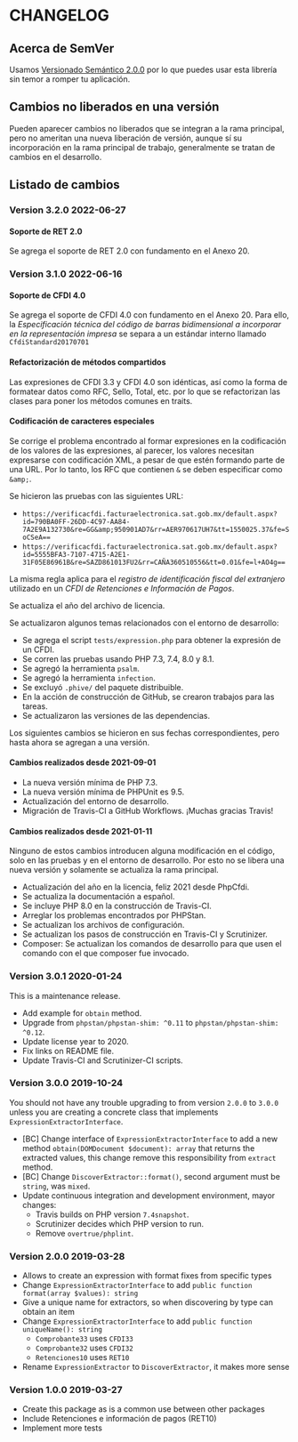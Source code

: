 # CHANGELOG

## Acerca de SemVer

Usamos [Versionado Semántico 2.0.0](SEMVER.md) por lo que puedes usar esta librería sin temor a romper tu aplicación.

## Cambios no liberados en una versión

Pueden aparecer cambios no liberados que se integran a la rama principal, pero no ameritan una nueva liberación de
versión, aunque sí su incorporación en la rama principal de trabajo, generalmente se tratan de cambios en el desarrollo.

## Listado de cambios

### Version 3.2.0 2022-06-27

#### Soporte de RET 2.0

Se agrega el soporte de RET 2.0 con fundamento en el Anexo 20.

### Version 3.1.0 2022-06-16

#### Soporte de CFDI 4.0

Se agrega el soporte de CFDI 4.0 con fundamento en el Anexo 20.
Para ello, la *Especificación técnica del código de barras bidimensional a incorporar en la representación impresa*
se separa a un estándar interno llamado `CfdiStandard20170701`

#### Refactorización de métodos compartidos

Las expresiones de CFDI 3.3 y CFDI 4.0 son idénticas, así como la forma de formatear datos como RFC, Sello, Total, etc. 
por lo que se refactorizan las clases para poner los métodos comunes en traits.

#### Codificación de caracteres especiales

Se corrige el problema encontrado al formar expresiones en la codificación de los valores de las expresiones,
al parecer, los valores necesitan expresarse con codificación XML, a pesar de que estén formando parte de una URL.
Por lo tanto, los RFC que contienen `&` se deben especificar como `&amp;`.

Se hicieron las pruebas con las siguientes URL:

- `https://verificacfdi.facturaelectronica.sat.gob.mx/default.aspx?id=790BA0FF-26DD-4C97-AA84-7A2E9A132730&re=GG&amp;950901AD7&rr=AER970617UH7&tt=1550025.37&fe=SoCSeA==`
- `https://verificacfdi.facturaelectronica.sat.gob.mx/default.aspx?id=5555BFA3-7107-4715-A2E1-31F05E86961B&re=SAZD861013FU2&rr=CAÑA360510556&tt=0.01&fe=l+AO4g==`

La misma regla aplica para el *registro de identificación fiscal del extranjero* utilizado en un
*CFDI de Retenciones e Información de Pagos*.

Se actualiza el año del archivo de licencia.

Se actualizaron algunos temas relacionados con el entorno de desarrollo:

- Se agrega el script `tests/expression.php` para obtener la expresión de un CFDI.
- Se corren las pruebas usando PHP 7.3, 7.4, 8.0 y 8.1.
- Se agregó la herramienta `psalm`.
- Se agregó la herramienta `infection`.
- Se excluyó `.phive/` del paquete distribuible.
- En la acción de construcción de GitHub, se crearon trabajos para las tareas.
- Se actualizaron las versiones de las dependencias.

Los siguientes cambios se hicieron en sus fechas correspondientes, pero hasta ahora se agregan a una versión.

#### Cambios realizados desde 2021-09-01

- La nueva versión mínima de PHP 7.3.
- La nueva versión mínima de PHPUnit es 9.5.
- Actualización del entorno de desarrollo.
- Migración de Travis-CI a GitHub Workflows. ¡Muchas gracias Travis!

#### Cambios realizados desde 2021-01-11

Ninguno de estos cambios introducen alguna modificación en el código, solo en las pruebas y en el entorno de desarrollo.
Por esto no se libera una nueva versión y solamente se actualiza la rama principal.

- Actualización del año en la licencia, feliz 2021 desde PhpCfdi.
- Se actualiza la documentación a español.
- Se incluye PHP 8.0 en la construcción de Travis-CI.
- Arreglar los problemas encontrados por PHPStan.
- Se actualizan los archivos de configuración.
- Se actualizan los pasos de construcción en Travis-CI y Scrutinizer.
- Composer: Se actualizan los comandos de desarrollo para que usen el comando con el que composer fue invocado.

### Version 3.0.1 2020-01-24

This is a maintenance release.

- Add example for `obtain` method.
- Upgrade from `phpstan/phpstan-shim: ^0.11` to `phpstan/phpstan-shim: ^0.12`.
- Update license year to 2020.
- Fix links on README file.
- Update Travis-CI and Scrutinizer-CI scripts.

### Version 3.0.0 2019-10-24

You should not have any trouble upgrading to from version `2.0.0` to `3.0.0` unless you are creating a concrete
class that implements `ExpressionExtractorInterface`. 

- [BC] Change interface of `ExpressionExtractorInterface` to add a new method `obtain(DOMDocument $document): array`
  that returns the extracted values, this change remove this responsibility from `extract` method.
- [BC] Change `DiscoverExtractor::format()`, second argument must be `string`, was `mixed`.
- Update continuous integration and development environment, mayor changes:
    - Travis builds on PHP version `7.4snapshot`.
    - Scrutinizer decides which PHP version to run.
    - Remove `overtrue/phplint`.

### Version 2.0.0 2019-03-28

- Allows to create an expression with format fixes from specific types
- Change `ExpressionExtractorInterface` to add `public function format(array $values): string`
- Give a unique name for extractors, so when discovering by type can obtain an item
- Change `ExpressionExtractorInterface` to add `public function uniqueName(): string`
    - `Comprobante33` uses `CFDI33`
    - `Comprobante32` uses `CFDI32`
    - `Retenciones10` uses `RET10`
- Rename `ExpressionExtractor` to `DiscoverExtractor`, it makes more sense

### Version 1.0.0 2019-03-27

- Create this package as is a common use between other packages
- Include Retenciones e información de pagos (RET10)
- Implement more tests
